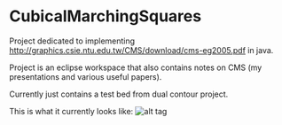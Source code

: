 # CubicalMarchingSquares
Project dedicated to implementing http://graphics.csie.ntu.edu.tw/CMS/download/cms-eg2005.pdf in java.

Project is an eclipse workspace that also contains notes on CMS (my presentations and various useful papers).

Currently just contains a test bed from dual contour project.

This is what it currently looks like:
![alt tag](http://i.imgur.com/h7Ij0Ab.png)
